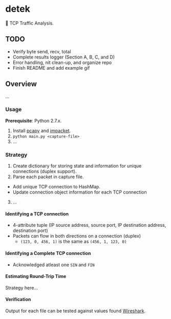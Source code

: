# detek
:vertical_traffic_light: TCP Traffic Analysis.

## TODO
+ Verify byte send, recv, total
+ Complete results logger (Section A, B, C, and D)
+ Error handling, nit clean-up, and organize repo
+ Finish README and add example gif

## Overview
...

### Usage 
**Prerequisite**: Python 2.7.x.
1. Install [pcapy](https://github.com/CoreSecurity/pcapy) and [impacket](https://github.com/CoreSecurity/impacket).
2. `python main.py <capture-file>`
3. ...

### Strategy
1. Create dictionary for storing state and information for unique connections (duplex support).
2. Parse each packet in capture file.
  + Add unique TCP connection to HashMap.
  + Update connection object information for each TCP connection
3. ...

#### Identifying a TCP connection
+ 4-attribute tuple (IP source address, source port, IP destination address, destination port)
+ Packets can flow in both directions on a connection (duplex)
  + `(123, 0, 456, 1)` is the same as `(456, 1, 123, 0)`

#### Identifying a Complete TCP connection
+ Acknowledged atleast one `SIN` and `FIN`

#### Estimating Round-Trip Time
Strategy here...

#### Verification 
Output for each file can be tested against values found [Wireshark](https://www.wireshark.org/).

